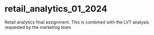 # retail_analytics_01_2024
 Retail analytics final assignment. This is combined with the LVT analysis requested by the marketing team
